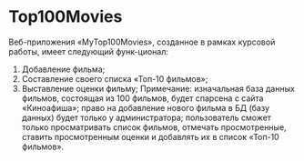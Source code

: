 # Top100Movies
Веб-приложения «MyTop100Movies», созданное в рамках курсовой работы, имеет следующий функ-ционал:
  1.	Добавление фильма;
  2.	Составление своего списка «Топ-10 фильмов»;
  3.	Выставление оценки фильму;
Примечание: изначальная база данных фильмов, состоящая из 100 фильмов, будет спарсена с сайта «Киноафиша»; 
            право на добавление нового фильма в БД (базу данных) будет только у администратора; 
            пользователь сможет только просматривать список фильмов, отмечать просмотренные, ставить просмотренным оценки и добавлять их в список «Топ-10 фильмов».

